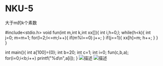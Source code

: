 # NKU-5
大于m的k个素数

#include<stdio.h>
void fun(int m,int k,int xx[]){
	int i,h=0,l;
		while(h<k){
			int j=0;
			m=m+1;
			for(l=2;l<=m;l++){
				if(m%l==0)
				j++;
			}
			if(j==1){
				xx[h]=m;
				h++;
			}
		}	
	}
	
int main(){
	int a[100]={0};
	int b=20;
	int c=1;
	int i=0;
	fun(c,b,a);
	for(i=0;i<b;i++)
	printf("%d\n",a[i]);
}
![描述](https://github.com/foolish1016/MoreView/blob/master/MoreBtn/Preview/7A33E4FC-D15F-4FA2-99D4-371FA7C8DEAA.png)
![描述](http://image.baidu.com/search/detail?ct=503316480&z=0&ipn=d&word=%E5%9B%BE%E7%89%87&hs=0&pn=0&spn=0&di=154981640220&pi=0&rn=1&tn=baiduimagedetail&is=0%2C0&ie=utf-8&oe=utf-8&cl=2&lm=-1&cs=415293130%2C2419074865&os=1556766946%2C250663840&simid=4145280632%2C499508967&adpicid=0&lpn=0&ln=30&fr=ala&fm=&sme=&cg=&bdtype=0&oriquery=&objurl=http%3A%2F%2Fimg.zcool.cn%2Fcommunity%2F0117e2571b8b246ac72538120dd8a4.jpg%401280w_1l_2o_100sh.jpg&fromurl=ippr_z2C%24qAzdH3FAzdH3Fooo_z%26e3Bzv55s_z%26e3Bv54_z%26e3BvgAzdH3Fo56hAzdH3FZMTYoNTMzMDQ%3D_z%26e3Bip4s&gsm=0&islist=&querylist=)
